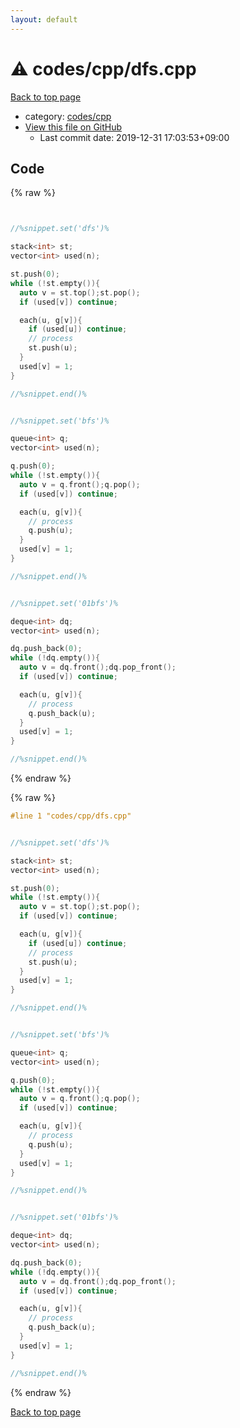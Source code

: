 ```yaml
---
layout: default
---
```


<!-- mathjax config similar to math.stackexchange -->
<script type="text/javascript" async
  src="https://cdnjs.cloudflare.com/ajax/libs/mathjax/2.7.5/MathJax.js?config=TeX-MML-AM_CHTML">
</script>
<script type="text/x-mathjax-config">
  MathJax.Hub.Config({
    TeX: { equationNumbers: { autoNumber: "AMS" }},
    tex2jax: {
      inlineMath: [ ['$','$'] ],
      processEscapes: true
    },
    "HTML-CSS": { matchFontHeight: false },
    displayAlign: "left",
    displayIndent: "2em"
  });
</script>

<script type="text/javascript" src="https://cdnjs.cloudflare.com/ajax/libs/jquery/3.4.1/jquery.min.js"></script>
<script src="https://cdn.jsdelivr.net/npm/jquery-balloon-js@1.1.2/jquery.balloon.min.js" integrity="sha256-ZEYs9VrgAeNuPvs15E39OsyOJaIkXEEt10fzxJ20+2I=" crossorigin="anonymous"></script>
<script type="text/javascript" src="../../../assets/js/copy-button.js"></script>
<link rel="stylesheet" href="../../../assets/css/copy-button.css" />


# :warning: codes/cpp/dfs.cpp

<a href="../../../index.html">Back to top page</a>

* category: <a href="../../../index.html#7c19064045d3d46a80d9dc742b659ff9">codes/cpp</a>
* <a href="{{ site.github.repository_url }}/blob/master/codes/cpp/dfs.cpp">View this file on GitHub</a>
    - Last commit date: 2019-12-31 17:03:53+09:00




## Code

<a id="unbundled"></a>
{% raw %}
```cpp


//%snippet.set('dfs')%

stack<int> st;
vector<int> used(n);

st.push(0);
while (!st.empty()){
  auto v = st.top();st.pop();
  if (used[v]) continue;

  each(u, g[v]){
    if (used[u]) continue;
    // process
    st.push(u);
  }
  used[v] = 1;
}

//%snippet.end()%


//%snippet.set('bfs')%

queue<int> q;
vector<int> used(n);

q.push(0);
while (!st.empty()){
  auto v = q.front();q.pop();
  if (used[v]) continue;

  each(u, g[v]){
    // process
    q.push(u);
  }
  used[v] = 1;
}

//%snippet.end()%


//%snippet.set('01bfs')%

deque<int> dq;
vector<int> used(n);

dq.push_back(0);
while (!dq.empty()){
  auto v = dq.front();dq.pop_front();
  if (used[v]) continue;

  each(u, g[v]){
    // process
    q.push_back(u);
  }
  used[v] = 1;
}

//%snippet.end()%

```
{% endraw %}

<a id="bundled"></a>
{% raw %}
```cpp
#line 1 "codes/cpp/dfs.cpp"


//%snippet.set('dfs')%

stack<int> st;
vector<int> used(n);

st.push(0);
while (!st.empty()){
  auto v = st.top();st.pop();
  if (used[v]) continue;

  each(u, g[v]){
    if (used[u]) continue;
    // process
    st.push(u);
  }
  used[v] = 1;
}

//%snippet.end()%


//%snippet.set('bfs')%

queue<int> q;
vector<int> used(n);

q.push(0);
while (!st.empty()){
  auto v = q.front();q.pop();
  if (used[v]) continue;

  each(u, g[v]){
    // process
    q.push(u);
  }
  used[v] = 1;
}

//%snippet.end()%


//%snippet.set('01bfs')%

deque<int> dq;
vector<int> used(n);

dq.push_back(0);
while (!dq.empty()){
  auto v = dq.front();dq.pop_front();
  if (used[v]) continue;

  each(u, g[v]){
    // process
    q.push_back(u);
  }
  used[v] = 1;
}

//%snippet.end()%

```
{% endraw %}

<a href="../../../index.html">Back to top page</a>

